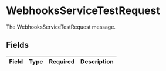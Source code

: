 # WebhooksServiceTestRequest

The WebhooksServiceTestRequest message.


## Fields

| Field       | Type        | Required    | Description |
| ----------- | ----------- | ----------- | ----------- |